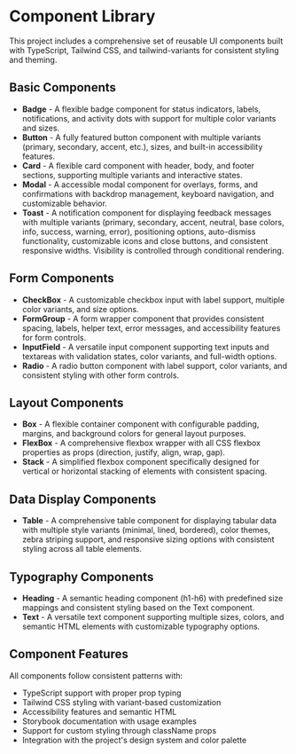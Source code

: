# Component Library

This project includes a comprehensive set of reusable UI components built with TypeScript, Tailwind CSS, and tailwind-variants for consistent styling and theming.

## Basic Components

- **Badge** - A flexible badge component for status indicators, labels, notifications, and activity dots with support for multiple color variants and sizes.
- **Button** - A fully featured button component with multiple variants (primary, secondary, accent, etc.), sizes, and built-in accessibility features.
- **Card** - A flexible card component with header, body, and footer sections, supporting multiple variants and interactive states.
- **Modal** - A accessible modal component for overlays, forms, and confirmations with backdrop management, keyboard navigation, and customizable behavior.
- **Toast** - A notification component for displaying feedback messages with multiple variants (primary, secondary, accent, neutral, base colors, info, success, warning, error), positioning options, auto-dismiss functionality, customizable icons and close buttons, and consistent responsive widths. Visibility is controlled through conditional rendering.

## Form Components

- **CheckBox** - A customizable checkbox input with label support, multiple color variants, and size options.
- **FormGroup** - A form wrapper component that provides consistent spacing, labels, helper text, error messages, and accessibility features for form controls.
- **InputField** - A versatile input component supporting text inputs and textareas with validation states, color variants, and full-width options.
- **Radio** - A radio button component with label support, color variants, and consistent styling with other form controls.

## Layout Components

- **Box** - A flexible container component with configurable padding, margins, and background colors for general layout purposes.
- **FlexBox** - A comprehensive flexbox wrapper with all CSS flexbox properties as props (direction, justify, align, wrap, gap).
- **Stack** - A simplified flexbox component specifically designed for vertical or horizontal stacking of elements with consistent spacing.

## Data Display Components

- **Table** - A comprehensive table component for displaying tabular data with multiple style variants (minimal, lined, bordered), color themes, zebra striping support, and responsive sizing options with consistent styling across all table elements.

## Typography Components

- **Heading** - A semantic heading component (h1-h6) with predefined size mappings and consistent styling based on the Text component.
- **Text** - A versatile text component supporting multiple sizes, colors, and semantic HTML elements with customizable typography options.

## Component Features

All components follow consistent patterns with:
- TypeScript support with proper prop typing
- Tailwind CSS styling with variant-based customization
- Accessibility features and semantic HTML
- Storybook documentation with usage examples
- Support for custom styling through className props
- Integration with the project's design system and color palette

